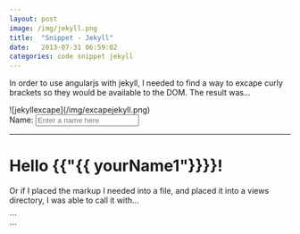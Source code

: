 ```yaml
---
layout: post
image: /img/jekyll.png
title:  "Snippet - Jekyll"
date:   2013-07-31 06:59:02
categories: code snippet jekyll
---
```


In order to use angularjs with jekyll, I needed to find a way to excape curly brackets so they would be available to the DOM.  The result was...

  <div class="panel">
    ![jekyllexcape](/img/excapejekyll.png)
  </div>

  <div class="panel callout">
    <label>Name:</label>
    <input type="text" ng-model="yourName1" placeholder="Enter a name here">
    <hr>
    <h1>Hello {{"{{ yourName1"}}}}!</h1>
  </div>

Or if I placed the markup I needed into a file, and placed it into a views directory, I was able to call it with...

  <div class="panel">
      ```<div ng-include="'/views/nav.html'"></div>
      ```
  </div>

  <div class="panel callout">
    <div ng-include="'/views/nav.html'"></div>
  </div>
